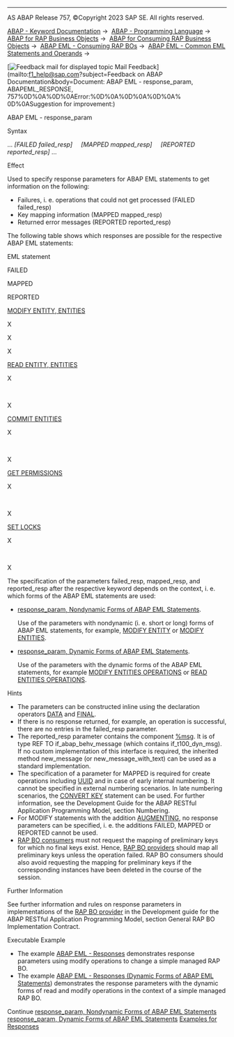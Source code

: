   

* * *

AS ABAP Release 757, ©Copyright 2023 SAP SE. All rights reserved.

[ABAP - Keyword Documentation](javascript:call_link\('abenabap.htm'\)) →  [ABAP - Programming Language](javascript:call_link\('abenabap_reference.htm'\)) →  [ABAP for RAP Business Objects](javascript:call_link\('abenabap_for_rap_bos.htm'\)) →  [ABAP for Consuming RAP Business Objects](javascript:call_link\('abenabap_consume_rap_bos.htm'\)) →  [ABAP EML - Consuming RAP BOs](javascript:call_link\('abeneml.htm'\)) →  [ABAP EML - Common EML Statements and Operands](javascript:call_link\('abapcommon_eml_elements.htm'\)) → 

 [![](Mail.gif?object=Mail.gif&sap-language=EN "Feedback mail for displayed topic") Mail Feedback](mailto:f1_help@sap.com?subject=Feedback on ABAP Documentation&body=Document: ABAP EML - response_param, ABAPEML_RESPONSE, 757%0D%0A%0D%0AError:%0D%0A%0D%0A%0D%0A%
0D%0ASuggestion for improvement:)

ABAP EML - response\_param

Syntax

... *\[*FAILED failed\_resp*\]*
    *\[*MAPPED mapped\_resp*\]*
    *\[*REPORTED reported\_resp*\]* ...

Effect

Used to specify response parameters for ABAP EML statements to get information on the following:

-   Failures, i. e. operations that could not get processed (FAILED failed\_resp)
-   Key mapping information (MAPPED mapped\_resp)
-   Returned error messages (REPORTED reported\_resp)

The following table shows which responses are possible for the respective ABAP EML statements:

EML statement

FAILED

MAPPED

REPORTED

[MODIFY ENTITY, ENTITIES](javascript:call_link\('abapmodify_entity_entities.htm'\))

X

X

X

[READ ENTITY, ENTITIES](javascript:call_link\('abapread_entity_entities.htm'\))

X

 

X

[COMMIT ENTITIES](javascript:call_link\('abapcommit_entities.htm'\))

X

 

X

[GET PERMISSIONS](javascript:call_link\('abapget_permissions.htm'\))

X

 

X

[SET LOCKS](javascript:call_link\('abapset_locks_entity.htm'\))

X

 

X

The specification of the parameters failed\_resp, mapped\_resp, and reported\_resp after the respective keyword depends on the context, i. e. which forms of the ABAP EML statements are used:

-   [response\_param, Nondynamic Forms of ABAP EML Statements](javascript:call_link\('abapeml_responses.htm'\)).
    
    Use of the parameters with nondynamic (i. e. short or long) forms of ABAP EML statements, for example, [MODIFY ENTITY](javascript:call_link\('abapmodify_entity_short.htm'\)) or [MODIFY ENTITIES](javascript:call_link\('abapmodify_entities_long.htm'\)).
    
-   [response\_param, Dynamic Forms of ABAP EML Statements](javascript:call_link\('abapeml_responses_dyn.htm'\)).
    
    Use of the parameters with the dynamic forms of the ABAP EML statements, for example [MODIFY ENTITIES OPERATIONS](javascript:call_link\('abapmodify_entities_operations_dyn.htm'\)) or [READ ENTITIES OPERATIONS](javascript:call_link\('abapread_entities_operations.htm'\)).
    

Hints

-   The parameters can be constructed inline using the declaration operators [DATA](javascript:call_link\('abendata_inline.htm'\)) and [FINAL](javascript:call_link\('abenfinal_inline.htm'\)).
-   If there is no response returned, for example, an operation is successful, there are no entries in the failed\_resp parameter.
-   The reported\_resp parameter contains the component [%msg](javascript:call_link\('abapderived_types_msg.htm'\)). It is of type REF TO if\_abap\_behv\_message (which contains if\_t100\_dyn\_msg). If no custom implementation of this interface is required, the inherited method new\_message (or new\_message\_with\_text) can be used as a standard implementation.
-   The specification of a parameter for MAPPED is required for create operations including [UUID](javascript:call_link\('abenuuid_glosry.htm'\) "Glossary Entry") and in case of early internal numbering. It cannot be specified in external numbering scenarios. In late numbering scenarios, the [CONVERT KEY](javascript:call_link\('abapemlcommit_entities_late.htm'\)) statement can be used. For further information, see the Development Guide for the ABAP RESTful Application Programming Model, section Numbering.
-   For MODIFY statements with the addition [AUGMENTING](javascript:call_link\('abapmodify_aug_entity_entities.htm'\)), no response parameters can be specified, i. e. the additions FAILED, MAPPED or REPORTED cannot be used.
-   [RAP BO consumers](javascript:call_link\('abenrap_bo_consumer_glosry.htm'\) "Glossary Entry") must not request the mapping of preliminary keys for which no final keys exist. Hence, [RAP BO providers](javascript:call_link\('abenrap_bo_provider_glosry.htm'\) "Glossary Entry") should map all preliminary keys unless the operation failed. RAP BO consumers should also avoid requesting the mapping for preliminary keys if the corresponding instances have been deleted in the course of the session.

Further Information

See further information and rules on response parameters in implementations of the [RAP BO provider](javascript:call_link\('abenrap_bo_provider_glosry.htm'\) "Glossary Entry") in the Development guide for the ABAP RESTful Application Programming Model, section General RAP BO Implementation Contract.

Executable Example

-   The example [ABAP EML - Responses](javascript:call_link\('abeneml_responses_abexa.htm'\)) demonstrates response parameters using modify operations to change a simple managed RAP BO.
-   The example [ABAP EML - Responses (Dynamic Forms of ABAP EML Statements](javascript:call_link\('abeneml_responses_dyn_abexa.htm'\))) demonstrates the response parameters with the dynamic forms of read and modify operations in the context of a simple managed RAP BO.

Continue
[response\_param, Nondynamic Forms of ABAP EML Statements](javascript:call_link\('abapeml_responses.htm'\))
[response\_param, Dynamic Forms of ABAP EML Statements](javascript:call_link\('abapeml_responses_dyn.htm'\))
[Examples for Responses](javascript:call_link\('abeneml_responses_abexas.htm'\))